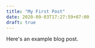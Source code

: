 ```yaml
---
title: "My First Post"
date: 2020-09-03T17:27:59+07:00
draft: true
---
```


Here's an example blog post.
